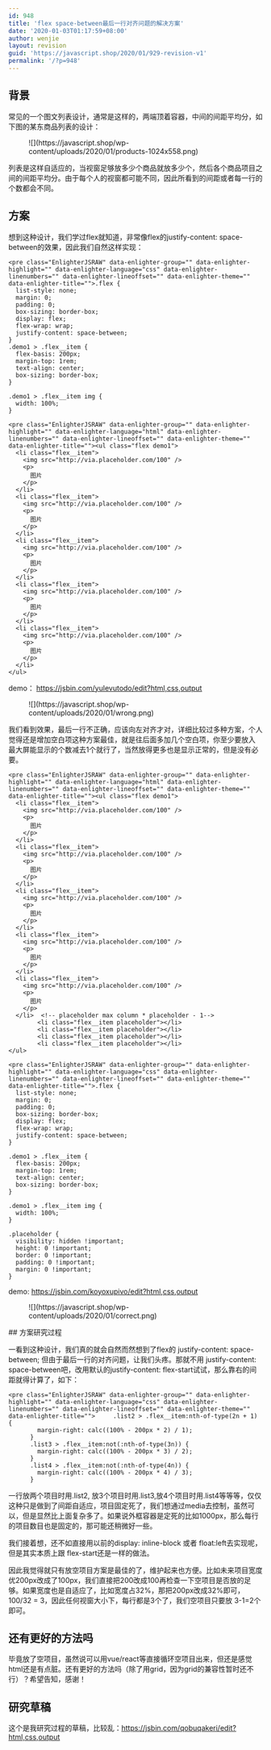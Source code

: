 ```yaml
---
id: 948
title: 'flex space-between最后一行对齐问题的解决方案'
date: '2020-01-03T01:17:59+08:00'
author: wenjie
layout: revision
guid: 'https://javascript.shop/2020/01/929-revision-v1'
permalink: '/?p=948'
---
```


## 背景

常见的一个图文列表设计，通常是这样的，两端顶着容器，中间的间距平均分，如下图的某东商品列表的设计：

<figure class="wp-block-image">![](https://javascript.shop/wp-content/uploads/2020/01/products-1024x558.png)</figure>列表是这样自适应的，当视窗足够放多少个商品就放多少个，然后各个商品项目之间的间距平均分。由于每个人的视窗都可能不同，因此所看到的间距或者每一行的个数都会不同。

## 方案

想到这种设计，我们学过flex就知道，非常像flex的justify-content: space-between的效果，因此我们自然这样实现：

```
<pre class="EnlighterJSRAW" data-enlighter-group="" data-enlighter-highlight="" data-enlighter-language="css" data-enlighter-linenumbers="" data-enlighter-lineoffset="" data-enlighter-theme="" data-enlighter-title="">.flex {
  list-style: none;
  margin: 0;
  padding: 0;
  box-sizing: border-box;
  display: flex;
  flex-wrap: wrap;
  justify-content: space-between;
}
.demo1 > .flex__item {
  flex-basis: 200px;
  margin-top: 1rem;
  text-align: center;
  box-sizing: border-box;
}

.demo1 > .flex__item img {
  width: 100%;
}
```

```
<pre class="EnlighterJSRAW" data-enlighter-group="" data-enlighter-highlight="" data-enlighter-language="html" data-enlighter-linenumbers="" data-enlighter-lineoffset="" data-enlighter-theme="" data-enlighter-title=""><ul class="flex demo1">
  <li class="flex__item">
    <img src="http://via.placeholder.com/100" />
    <p>
      图片
    </p>
  </li>
  <li class="flex__item">
    <img src="http://via.placeholder.com/100" />
    <p>
      图片
    </p>
  </li>
  <li class="flex__item">
    <img src="http://via.placeholder.com/100" />
    <p>
      图片
    </p>
  </li>
  <li class="flex__item">
    <img src="http://via.placeholder.com/100" />
    <p>
      图片
    </p>
  </li>
  <li class="flex__item">
    <img src="http://via.placeholder.com/100" />
    <p>
      图片
    </p>
  </li>
</ul>
```

demo： [https://jsbin.com/yulevutodo/edit?html,css,output ](https://jsbin.com/yulevutodo/edit?html,css,output)

<figure class="wp-block-image">![](https://javascript.shop/wp-content/uploads/2020/01/wrong.png)</figure>我们看到效果，最后一行不正确，应该向左对齐才对，详细比较过多种方案，个人觉得还是增加空白项这种方案最佳，就是往后面多加几个空白项，你至少要放入 最大屏能显示的个数减去1个就行了，当然放得更多也是显示正常的，但是没有必要。

```
<pre class="EnlighterJSRAW" data-enlighter-group="" data-enlighter-highlight="" data-enlighter-language="html" data-enlighter-linenumbers="" data-enlighter-lineoffset="" data-enlighter-theme="" data-enlighter-title=""><ul class="flex demo1">
  <li class="flex__item">
    <img src="http://via.placeholder.com/100" />
    <p>
      图片
    </p>
  </li>
  <li class="flex__item">
    <img src="http://via.placeholder.com/100" />
    <p>
      图片
    </p>
  </li>
  <li class="flex__item">
    <img src="http://via.placeholder.com/100" />
    <p>
      图片
    </p>
  </li>
  <li class="flex__item">
    <img src="http://via.placeholder.com/100" />
    <p>
      图片
    </p>
  </li>
  <li class="flex__item">
    <img src="http://via.placeholder.com/100" />
    <p>
      图片
    </p>
  </li>  <!-- placeholder max column * placeholder - 1--> 
        <li class="flex__item placeholder"></li>
        <li class="flex__item placeholder"></li>
        <li class="flex__item placeholder"></li>
        <li class="flex__item placeholder"></li>
</ul>
```

```
<pre class="EnlighterJSRAW" data-enlighter-group="" data-enlighter-highlight="" data-enlighter-language="css" data-enlighter-linenumbers="" data-enlighter-lineoffset="" data-enlighter-theme="" data-enlighter-title="">.flex {
  list-style: none;
  margin: 0;
  padding: 0;
  box-sizing: border-box;
  display: flex;
  flex-wrap: wrap;
  justify-content: space-between;
}

.demo1 > .flex__item {
  flex-basis: 200px;
  margin-top: 1rem;
  text-align: center;
  box-sizing: border-box;
}

.demo1 > .flex__item img {
  width: 100%;
}

.placeholder {
  visibility: hidden !important;
  height: 0 !important;
  border: 0 !important;
  padding: 0 !important;
  margin: 0 !important;
}
```

demo: <https://jsbin.com/koyoxupivo/edit?html,css,output>

<figure class="wp-block-image">![](https://javascript.shop/wp-content/uploads/2020/01/correct.png)</figure>## 方案研究过程

一看到这种设计，我们真的就会自然而然想到了flex的 justify-content: space-between; 但由于最后一行的对齐问题，让我们头疼。那就不用 justify-content: space-between吧，改用默认的justify-content: flex-start试试，那么靠右的间距就得计算了，如下：

```
<pre class="EnlighterJSRAW" data-enlighter-group="" data-enlighter-highlight="" data-enlighter-language="css" data-enlighter-linenumbers="" data-enlighter-lineoffset="" data-enlighter-theme="" data-enlighter-title="">     .list2 > .flex__item:nth-of-type(2n + 1) {
        margin-right: calc((100% - 200px * 2) / 1);
      }
      .list3 > .flex__item:not(:nth-of-type(3n)) {
        margin-right: calc((100% - 200px * 3) / 2);
      }
      .list4 > .flex__item:not(:nth-of-type(4n)) {
        margin-right: calc((100% - 200px * 4) / 3);
      }
```

一行放两个项目时用.list2, 放3个项目时用.list3,放4个项目时用.list4等等等，仅仅这种只是做到了间距自适应，项目固定死了，我们想通过media去控制，虽然可以，但是显然比上面复杂多了。如果说外框容器是定死的比如1000px，那么每行的项目数目也是固定的，那可能还稍微好一些。

我们接着想，还不如直接用以前的display: inline-block 或者 float:left去实现呢，但是其实本质上跟 flex-start还是一样的做法。

因此我觉得就只有放空项目方案是最佳的了，维护起来也方便。比如未来项目宽度优200px改成了100px，我们直接把200改成100再检查一下空项目是否放的足够。如果宽度也是自适应了，比如宽度占32%，那把200px改成32%即可，100/32 = 3，因此任何视窗大小下，每行都是3个了，我们空项目只要放 3-1=2个即可。

## 还有更好的方法吗

毕竟放了空项目，虽然说可以用vue/react等直接循环空项目出来，但还是感觉html还是有点脏。还有更好的方法吗（除了用grid，因为grid的兼容性暂时还不行）？希望告知，感谢！

## 研究草稿

这个是我研究过程的草稿，比较乱：<https://jsbin.com/qobuqakeri/edit?html,css,output>